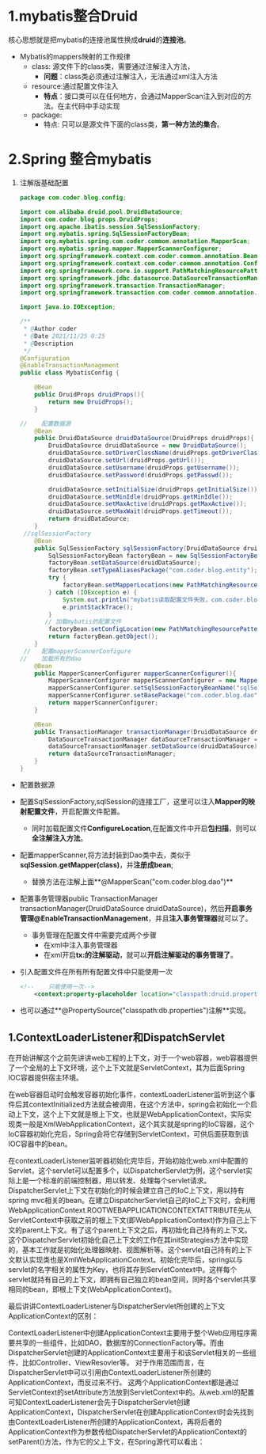 # 1.mybatis整合Druid

​	核心思想就是把mybatis的连接池属性换成**druid**的**连接池**。

- Mybatis的mappers映射的工作规律
  - class: 源文件下的class类，需要通过注解注入方法，
    - **问题**：class类必须通过注解注入，无法通过xml注入方法
  - resource:通过配置文件注入
    - **特点**：接口类可以在任何地方，会通过MapperScan注入到对应的方法。在主代码中手动实现
  - package:
    - 特点: 只可以是源文件下面的class类，**第一种方法的集合**。



# 2.Spring 整合mybatis

1. 注解版基础配置

   ```java
   package com.coder.blog.config;
   
   import com.alibaba.druid.pool.DruidDataSource;
   import com.coder.blog.props.DruidProps;
   import org.apache.ibatis.session.SqlSessionFactory;
   import org.mybatis.spring.SqlSessionFactoryBean;
   import org.mybatis.spring.com.coder.commom.annotation.MapperScan;
   import org.mybatis.spring.mapper.MapperScannerConfigurer;
   import org.springframework.context.com.coder.commom.annotation.Bean;
   import org.springframework.context.com.coder.commom.annotation.Configuration;
   import org.springframework.core.io.support.PathMatchingResourcePatternResolver;
   import org.springframework.jdbc.datasource.DataSourceTransactionManager;
   import org.springframework.transaction.TransactionManager;
   import org.springframework.transaction.com.coder.commom.annotation.EnableTransactionManagement;
   
   import java.io.IOException;
   
   /**
    * @Author coder
    * @Date 2021/11/25 0:25
    * @Description
    */
   @Configuration
   @EnableTransactionManagement
   public class MybatisConfig {
   
       @Bean
       public DruidProps druidProps(){
           return new DruidProps();
       }
   
   //    配置数据源
       @Bean
       public DruidDataSource druidDataSource(DruidProps druidProps){
           DruidDataSource druidDataSource = new DruidDataSource();
           druidDataSource.setDriverClassName(druidProps.getDriverClassName());
           druidDataSource.setUrl(druidProps.getUrl());
           druidDataSource.setUsername(druidProps.getUsername());
           druidDataSource.setPassword(druidProps.getPasswd());
   
           druidDataSource.setInitialSize(druidProps.getInitialSize());
           druidDataSource.setMinIdle(druidProps.getMinIdle());
           druidDataSource.setMaxActive(druidProps.getMaxActive());
           druidDataSource.setMaxWait(druidProps.getTimeout());
           return druidDataSource;
       }
    //sqlSessionFactory
       @Bean
       public SqlSessionFactory sqlSessionFactory(DruidDataSource druidDataSource) throws Exception {
           SqlSessionFactoryBean factoryBean = new SqlSessionFactoryBean();
           factoryBean.setDataSource(druidDataSource);
           factoryBean.setTypeAliasesPackage("com.coder.blog.entity");
           try {
               factoryBean.setMapperLocations(new PathMatchingResourcePatternResolver().getResources("classpath:mapper/*.xml"));
           } catch (IOException e) {
               System.out.println("mybatis读取配置文件失败，com.coder.blog.mapper");
               e.printStackTrace();
           }
          // 加载mybatis的配置文件
           factoryBean.setConfigLocation(new PathMatchingResourcePatternResolver().getResource("classpath:mybatis-config.xml"));
           return factoryBean.getObject();
       }
    //   配置mapperScannerConfigure
   //    加载所有的dao
       @Bean
       public MapperScannerConfigurer mapperScannerConfigurer(){
           MapperScannerConfigurer mapperScannerConfigurer = new MapperScannerConfigurer();
           mapperScannerConfigurer.setSqlSessionFactoryBeanName("sqlSessionFactory");
           mapperScannerConfigurer.setBasePackage("com.coder.blog.dao");
           return mapperScannerConfigurer;
       }
   
       @Bean
       public TransactionManager transactionManager(DruidDataSource druidDataSource){
           DataSourceTransactionManager dataSourceTransactionManager = new DataSourceTransactionManager();
           dataSourceTransactionManager.setDataSource(druidDataSource);
           return dataSourceTransactionManager;
       }
   }
   ```

- 配置数据源

- 配置SqlSessionFactory,sqlSession的连接工厂，这里可以注入**Mapper的映射配置文件**，开启配置文件配置。

  - 同时加载配置文件**ConfigureLocation**,在配置文件中开启**包扫描**，则可以**全注解注入方法**。

- 配置mapperScanner,将方法封装到Dao类中去，类似于**sqlSession.getMapper(class)**，并**注册成bean**;

  - 替换方法在注解上面**@MapperScan("com.coder.blog.dao")**
  
- 配置事务管理器public TransactionManager transactionManager(DruidDataSource druidDataSource)，然后**开启事务管理@EnableTransactionManagement**，并且**注入事务管理器**就可以了。

  - 事务管理在配置文件中需要完成两个步骤
    - 在xml中注入事务管理器
    - 在xml开启**tx:的注解驱动**，就可以**开启注解驱动的事务管理了**。

- 引入配置文件在所有所有配置文件中只能使用一次

  ```xml
  <!--    只能使用一次-->
      <context:property-placeholder location="classpath:druid.properties"/>
  ```

- 也可以通过**@PropertySource("classpath:db.properties")注解**实现。

## 1.ContextLoaderListener和DispatchServlet

在开始讲解这个之前先讲讲web工程的上下文，对于一个web容器，web容器提供了一个全局的上下文环境，这个上下文就是ServletContext，其为后面Spring IOC容器提供宿主环境。

在web容器启动时会触发容器初始化事件，contextLoaderListener监听到这个事件后其contextInitialized方法就会被调用，在这个方法中，spring会初始化一个启动上下文，这个上下文就是根上下文，也就是WebApplicationContext，实际实现类一般是XmlWebApplicationContext，这个其实就是spring的IoC容器，这个IoC容器初始化完后，Spring会将它存储到ServletContext，可供后面获取到该IOC容器中的bean。

在contextLoaderListener监听器初始化完毕后，开始初始化web.xml中配置的Servlet，这个servlet可以配置多个，以DispatcherServlet为例，这个servlet实际上是一个标准的前端控制器，用以转发、处理每个servlet请求。DispatcherServlet上下文在初始化的时候会建立自己的IoC上下文，用以持有spring mvc相关的bean。在建立DispatcherServlet自己的IoC上下文时，会利用WebApplicationContext.ROOTWEBAPPLICATIONCONTEXTATTRIBUTE先从ServletContext中获取之前的根上下文(即WebApplicationContext)作为自己上下文的parent上下文。有了这个parent上下文之后，再初始化自己持有的上下文。这个DispatcherServlet初始化自己上下文的工作在其initStrategies方法中实现的，基本工作就是初始化处理器映射、视图解析等。这个servlet自己持有的上下文默认实现类也是XmlWebApplicationContext。初始化完毕后，spring以与servlet的名字相关的属性为Key，也将其存到ServletContext中。这样每个servlet就持有自己的上下文，即拥有自己独立的bean空间，同时各个servlet共享相同的bean，即根上下文(WebApplicationContext)。

最后讲讲ContextLoaderListener与DispatcherServlet所创建的上下文ApplicationContext的区别：

ContextLoaderListener中创建ApplicationContext主要用于整个Web应用程序需要共享的一些组件，比如DAO，数据库的ConnectionFactory等。而由DispatcherServlet创建的ApplicationContext主要用于和该Servlet相关的一些组件，比如Controller、ViewResovler等。
对于作用范围而言，在DispatcherServlet中可以引用由ContextLoaderListener所创建的ApplicationContext，而反过来不行。
这两个ApplicationContext都是通过ServletContext的setAttribute方法放到ServletContext中的。从web.xml的配置可知ContextLoaderListener会先于DispatcherServlet创建ApplicationContext，DispatcherServlet在创建ApplicationContext时会先找到由ContextLoaderListener所创建的ApplicationContext，再将后者的ApplicationContext作为参数传给DispatcherServlet的ApplicationContext的setParent()方法，作为它的父上下文，在Spring源代可以看出：

